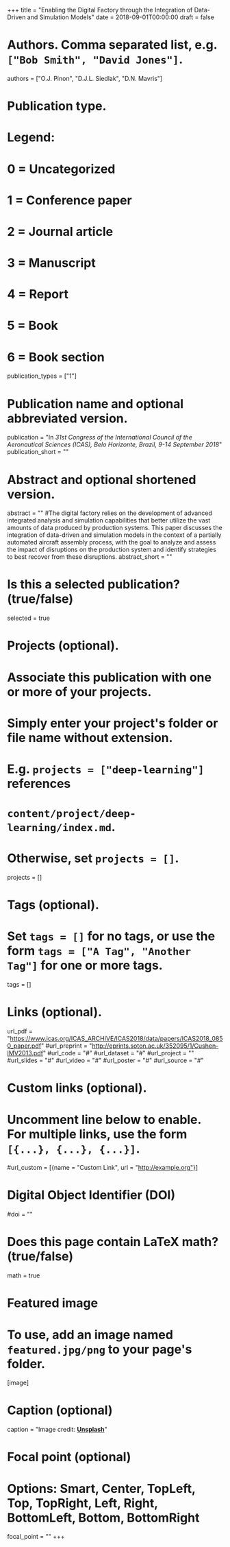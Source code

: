 +++
title = "Enabling the Digital Factory through the Integration of Data-Driven and Simulation Models"
date = 2018-09-01T00:00:00
draft = false

# Authors. Comma separated list, e.g. `["Bob Smith", "David Jones"]`.
authors = ["O.J. Pinon", "D.J.L. Siedlak", "D.N. Mavris"]

# Publication type.
# Legend:
# 0 = Uncategorized
# 1 = Conference paper
# 2 = Journal article
# 3 = Manuscript
# 4 = Report
# 5 = Book
# 6 = Book section
publication_types = ["1"]

# Publication name and optional abbreviated version.
publication = "In *31st Congress of the International Council of the Aeronautical Sciences (ICAS), Belo Horizonte, Brazil, 9-14 September 2018*"
publication_short = ""

# Abstract and optional shortened version.
abstract = ""
#The digital factory relies on the development of advanced integrated analysis and simulation capabilities that better utilize the vast amounts of data produced by production systems. This paper discusses the integration of data-driven and simulation models in the context of a partially automated aircraft assembly process, with the goal to analyze and assess the impact of disruptions on the production system and identify strategies to best recover from these disruptions.
abstract_short = ""

# Is this a selected publication? (true/false)
selected = true

# Projects (optional).
#   Associate this publication with one or more of your projects.
#   Simply enter your project's folder or file name without extension.
#   E.g. `projects = ["deep-learning"]` references 
#   `content/project/deep-learning/index.md`.
#   Otherwise, set `projects = []`.
projects = []

# Tags (optional).
#   Set `tags = []` for no tags, or use the form `tags = ["A Tag", "Another Tag"]` for one or more tags.
tags = []

# Links (optional).
url_pdf = "https://www.icas.org/ICAS_ARCHIVE/ICAS2018/data/papers/ICAS2018_0850_paper.pdf"
#url_preprint = "http://eprints.soton.ac.uk/352095/1/Cushen-IMV2013.pdf"
#url_code = "#"
#url_dataset = "#"
#url_project = ""
#url_slides = "#"
#url_video = "#"
#url_poster = "#"
#url_source = "#"

# Custom links (optional).
#   Uncomment line below to enable. For multiple links, use the form `[{...}, {...}, {...}]`.
#url_custom = [{name = "Custom Link", url = "http://example.org"}]

# Digital Object Identifier (DOI)
#doi = ""

# Does this page contain LaTeX math? (true/false)
math = true

# Featured image
# To use, add an image named `featured.jpg/png` to your page's folder. 
[image]
  # Caption (optional)
  caption = "Image credit: [**Unsplash**](https://unsplash.com/photos/pLCdAaMFLTE)"

  # Focal point (optional)
  # Options: Smart, Center, TopLeft, Top, TopRight, Left, Right, BottomLeft, Bottom, BottomRight
  focal_point = ""
+++

